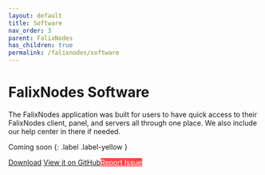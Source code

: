 ```yaml
---
layout: default
title: Software
nav_order: 3
parent: FalixNodes
has_children: true
permalink: /falixnodes/software
---
```


# FalixNodes Software
The FalixNodes application was built for users to have quick access to their FalixNodes client, panel, and servers all through one place. We also include our help center in there if needed.

Coming soon
{: .label .label-yellow }

<p><a href="https://software.falixnodes.net/" class="btn btn-primary fs-5 mb-4 mb-md-0 mr-2">Download</a> <a href="https://github.com/FalixNodes-Software/Desktop-App" class="btn fs-5 mb-4 mb-md-0 mr-2">View it on GitHub</a><a style="background: #ff4343; color: white;" href="https://github.com/FalixNodes-Software/Desktop-App" class="btn fs-5 mb-4 mb-md-0">Report Issue</a></p>